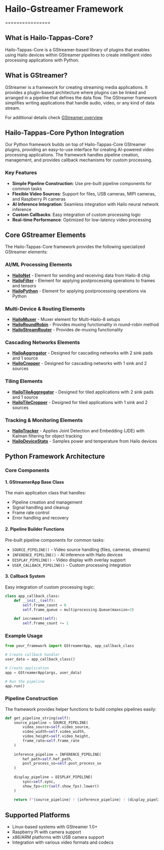 # Hailo-Gstreamer Framework
================

## What is Hailo-Tappas-Core?
Hailo-Tappas-Core is a GStreamer-based library of plugins that enables using Hailo devices within GStreamer pipelines to create intelligent video processing applications with Python.

## What is GStreamer?

GStreamer is a framework for creating streaming media applications. It provides a plugin-based architecture where plugins can be linked and arranged in a pipeline that defines the data flow. The GStreamer framework simplifies writing applications that handle audio, video, or any kind of data stream.

For additional details check [GStreamer overview](terminology.rst#gstreamer-framework)

## Hailo-Tappas-Core Python Integration

Our Python framework builds on top of Hailo-Tappas-Core GStreamer plugins, providing an easy-to-use interface for creating AI-powered video processing applications. The framework handles pipeline creation, management, and provides callback mechanisms for custom processing.

### Key Features

- **Simple Pipeline Construction**: Use pre-built pipeline components for common tasks
- **Flexible Video Sources**: Support for files, USB cameras, MIPI cameras, and Raspberry Pi cameras
- **AI Inference Integration**: Seamless integration with Hailo neural network inference
- **Custom Callbacks**: Easy integration of custom processing logic
- **Real-time Performance**: Optimized for low-latency video processing

## Core GStreamer Elements

The Hailo-Tappas-Core framework provides the following specialized GStreamer elements:

### AI/ML Processing Elements
* **[HailoNet](https://github.com/hailo-ai/tappas/tree/master/docs/elements/hailo_net.rst)** - Element for sending and receiving data from Hailo-8 chip
* **[HailoFilter](https://github.com/hailo-ai/tappas/tree/master/docs/elements/hailo_filter.rst)** - Element for applying postprocessing operations to frames and tensors
* **[HailoPython](https://github.com/hailo-ai/tappas/tree/master/docs/elements/hailo_python.rst)** - Element for applying postprocessing operations via Python

### Multi-Device & Routing Elements
* **[HailoMuxer](https://github.com/hailo-ai/tappas/tree/master/docs/elements/hailo_muxer.rst)** - Muxer element for Multi-Hailo-8 setups
* **[HailoRoundRobin](https://github.com/hailo-ai/tappas/tree/master/docs/elements/hailo_roundrobin.rst)** - Provides muxing functionality in round-robin method
* **[HailoStreamRouter](https://github.com/hailo-ai/tappas/tree/master/docs/elements/hailo_stream_router.rst)** - Provides de-muxing functionality

### Cascading Networks Elements
* **[HailoAggregator](https://github.com/hailo-ai/tappas/tree/master/docs/elements/hailo_aggregator.rst)** - Designed for cascading networks with 2 sink pads and 1 source
* **[HailoCropper](https://github.com/hailo-ai/tappas/tree/master/docs/elements/hailo_cropper.rst)** - Designed for cascading networks with 1 sink and 2 sources

### Tiling Elements
* **[HailoTileAggregator](https://github.com/hailo-ai/tappas/tree/master/docs/elements/hailo_tile_aggregator.rst)** - Designed for tiled applications with 2 sink pads and 1 source
* **[HailoTileCropper](https://github.com/hailo-ai/tappas/tree/master/docs/elements/hailo_tile_cropper.rst)** - Designed for tiled applications with 1 sink and 2 sources

### Tracking & Monitoring Elements
* **[HailoTracker](https://github.com/hailo-ai/tappas/tree/master/docs/elements/hailo_tracker.rst)** - Applies Joint Detection and Embedding (JDE) with Kalman filtering for object tracking
* **[HailoDeviceStats](https://github.com/hailo-ai/tappas/tree/master/docs/elements/hailo_device_stats.rst)** - Samples power and temperature from Hailo devices

## Python Framework Architecture

### Core Components

#### 1. GStreamerApp Base Class
The main application class that handles:
- Pipeline creation and management
- Signal handling and cleanup
- Frame rate control
- Error handling and recovery

#### 2. Pipeline Builder Functions
Pre-built pipeline components for common tasks:
- `SOURCE_PIPELINE()` - Video source handling (files, cameras, streams)
- `INFERENCE_PIPELINE()` - AI inference with Hailo devices
- `DISPLAY_PIPELINE()` - Video display with overlay support
- `USER_CALLBACK_PIPELINE()` - Custom processing integration

#### 3. Callback System
Easy integration of custom processing logic:
```python
class app_callback_class:
    def __init__(self):
        self.frame_count = 0
        self.frame_queue = multiprocessing.Queue(maxsize=3)
    
    def increment(self):
        self.frame_count += 1
```

### Example Usage

```python
from your_framework import GStreamerApp, app_callback_class

# Create callback handler
user_data = app_callback_class()

# Create application
app = GStreamerApp(args, user_data)

# Run the pipeline
app.run()
```

### Pipeline Construction

The framework provides helper functions to build complex pipelines easily:

```python
def get_pipeline_string(self):
    source_pipeline = SOURCE_PIPELINE(
        video_source=self.video_source,
        video_width=self.video_width,
        video_height=self.video_height,
        frame_rate=self.frame_rate
    )
    
    inference_pipeline = INFERENCE_PIPELINE(
        hef_path=self.hef_path,
        post_process_so=self.post_process_so
    )
    
    display_pipeline = DISPLAY_PIPELINE(
        sync=self.sync,
        show_fps=str(self.show_fps).lower()
    )
    
    return f"{source_pipeline} ! {inference_pipeline} ! {display_pipeline}"
```

## Supported Platforms

- Linux-based systems with GStreamer 1.0+
- Raspberry Pi with camera support
- x86/ARM platforms with USB camera support
- Integration with various video formats and codecs